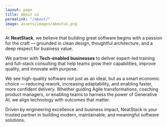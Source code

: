 ```yaml
---
layout: page
title: About us
permalink: "/about/"
image: assets/images/aboutus.png
---
```



At **NeatStack**, we believe that building great software begins with a passion for the craft — grounded in clean design, thoughtful architecture, and a deep respect for business value.

We partner with **Tech-enabled businesses** to deliver expert-led training and full-stack consulting that help teams grow their capabilities, improve quality, and innovate with purpose.

We see high-quality software not just as an ideal, but as a smart economic choice — reducing rework, increasing adaptability, and enabling faster, more confident delivery. Whether guiding Agile transformations, coaching product managers, or enabling teams to harness the power of Generative AI, we align technology with outcomes that matter.

Driven by engineering excellence and business impact, NeatStack is your trusted partner in building modern, maintainable, and meaningful software solutions.